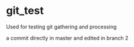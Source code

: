 # git_test
Used for testing git gathering and processing

a commit directly in master and edited in branch 2